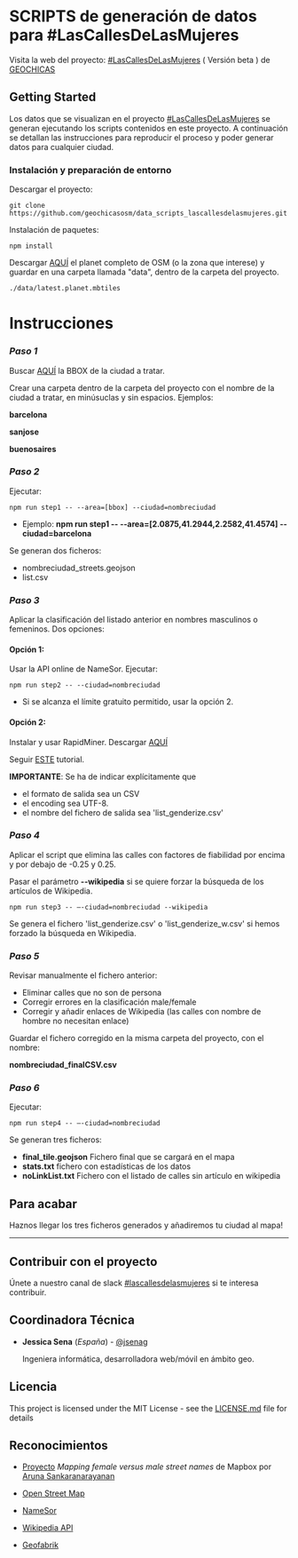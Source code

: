 # SCRIPTS de generación de datos para #LasCallesDeLasMujeres

Visita la web del proyecto: [#LasCallesDeLasMujeres](https://geochicasosm.github.io/lascallesdelasmujeres/) ( Versión beta ) de [GEOCHICAS](https://geochicas.org/)


## Getting Started


Los datos que se visualizan en el proyecto [#LasCallesDeLasMujeres](https://geochicasosm.github.io/lascallesdelasmujeres/) se generan ejecutando los scripts contenidos en este proyecto. A continuación se detallan las instrucciones para reproducir el proceso y poder generar datos para cualquier ciudad.



### Instalación y preparación de entorno

Descargar el proyecto:

```
git clone https://github.com/geochicasosm/data_scripts_lascallesdelasmujeres.git
```

Instalación de paquetes:

```
npm install
```

Descargar [AQUÍ](http://osmlab.github.io/osm-qa-tiles/) el planet completo de OSM (o la zona que interese) y guardar en una carpeta llamada "data", dentro de la carpeta del proyecto.

```
./data/latest.planet.mbtiles
```


Instrucciones
======

### _Paso 1_

Buscar [AQUÍ](http://tools.geofabrik.de/calc/) la BBOX de la ciudad a tratar.

Crear una carpeta dentro de la carpeta del proyecto con el nombre de la ciudad a tratar, en minúsuclas y sin espacios. Ejemplos: 

 **barcelona** 
 
 **sanjose** 
 
 **buenosaires** 


 

### _Paso 2_

Ejecutar:

```
npm run step1 -- --area=[bbox] --ciudad=nombreciudad
```

* Ejemplo: **npm run step1 -- --area=[2.0875,41.2944,2.2582,41.4574] --ciudad=barcelona** 


Se generan dos ficheros:
* nombreciudad_streets.geojson
* list.csv


### _Paso 3_

Aplicar la clasificación del listado anterior en nombres masculinos o femeninos. Dos opciones:

#### Opción 1:

Usar la API online de NameSor. Ejecutar:

```
npm run step2 -- --ciudad=nombreciudad
```

* Si se alcanza el límite gratuito permitido, usar la opción 2.

#### Opción 2:

Instalar y usar RapidMiner. Descargar [AQUÍ](https://rapidminer.com/)

Seguir [ESTE](https://www.youtube.com/watch?v=wScgijiqA2c) tutorial.

**IMPORTANTE**: 
Se ha de indicar explícitamente que 
-	el formato de salida sea un CSV
-	el encoding sea UTF-8.
-	el nombre del fichero de salida sea 'list_genderize.csv'


### _Paso 4_

Aplicar el script que elimina las calles con factores de fiabilidad por encima y por debajo de -0.25 y 0.25.

Pasar el parámetro **--wikipedia** si se quiere forzar la búsqueda de los artículos de Wikipedia.

```
npm run step3 -- –-ciudad=nombreciudad --wikipedia
```

Se genera el fichero 'list_genderize.csv' o 'list_genderize_w.csv' si hemos forzado la búsqueda en Wikipedia.


### _Paso 5_

Revisar manualmente el fichero anterior:
- Eliminar calles que no son de persona
- Corregir errores en la clasificación male/female
- Corregir y añadir enlaces de Wikipedia (las calles con nombre de hombre no necesitan enlace)

Guardar el fichero corregido en la misma carpeta del proyecto, con el nombre:

**nombreciudad_finalCSV.csv**

### _Paso 6_

Ejecutar:

```
npm run step4 -- –-ciudad=nombreciudad
```

Se generan tres ficheros:
- **final_tile.geojson** Fichero final que se cargará en el mapa
- **stats.txt** fichero con estadísticas de los datos
- **noLinkList.txt** Fichero con el listado de calles sin artículo en wikipedia


## Para acabar

Haznos llegar los tres ficheros generados y añadiremos tu ciudad al mapa! 

---

## Contribuir con el proyecto

Únete a nuestro canal de slack [#lascallesdelasmujeres](https://join.slack.com/t/geochicas-osm/shared_invite/enQtMzIzMzUyMDQyNjczLTU0YjYzNTQ2ZWRkOWQwZGJlNGY4NjhmODY4Y2M2M2Y2MDM3M2EyZTg4NWI0ODY2ZWRhZGIyN2JjMDc0ZDdlODE) si te interesa contribuir.


## Coordinadora Técnica

* **Jessica Sena** (*España*) - [@jsenag](https://jessisena.github.io/myprofile/) 
    
    Ingeniera informática, desarrolladora web/móvil en ámbito geo.
   


## Licencia

This project is licensed under the MIT License - see the [LICENSE.md](LICENSE.md) file for details


## Reconocimientos


* [Proyecto](https://blog.mapbox.com/mapping-female-versus-male-street-names-b4654c1e00d5) _Mapping female versus male street names_ de Mapbox por [Aruna Sankaranarayanan](https://www.mapbox.com/about/team/aruna-sankaranarayanan/) 

* [Open Street Map](https://www.openstreetmap.org/)

* [NameSor](http://api.namsor.com/onomastics/api/)

* [Wikipedia API](https://www.mediawiki.org/wiki/API:Main_page/es)

* [Geofabrik](http://tools.geofabrik.de/calc/)



